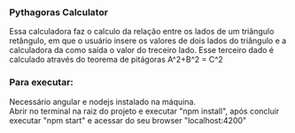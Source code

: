 <h3>Pythagoras Calculator</h3>

Essa calculadora faz o calculo da relação entre os lados de um triângulo retângulo, em que o usuário insere os valores de dois lados do triângulo e a calculadora da como saída o valor do treceiro lado. Esse terceiro dado é calculado através do teorema de pitágoras A^2+B^2 = C^2

<h3>Para executar:</h3>
Necessário angular e nodejs instalado na máquina.<br>
Abrir no terminal na raiz do projeto e executar "npm install", após concluir executar "npm start" e acessar do seu browser "localhost:4200"
